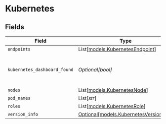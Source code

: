 # Kubernetes


## Fields

| Field                                                                        | Type                                                                         | Required                                                                     | Description                                                                  |
| ---------------------------------------------------------------------------- | ---------------------------------------------------------------------------- | ---------------------------------------------------------------------------- | ---------------------------------------------------------------------------- |
| `endpoints`                                                                  | List[[models.KubernetesEndpoint](../models/kubernetesendpoint.md)]           | :heavy_minus_sign:                                                           | N/A                                                                          |
| `kubernetes_dashboard_found`                                                 | *Optional[bool]*                                                             | :heavy_minus_sign:                                                           | True if the dashboard is running and accessible                              |
| `nodes`                                                                      | List[[models.KubernetesNode](../models/kubernetesnode.md)]                   | :heavy_minus_sign:                                                           | N/A                                                                          |
| `pod_names`                                                                  | List[*str*]                                                                  | :heavy_minus_sign:                                                           | N/A                                                                          |
| `roles`                                                                      | List[[models.KubernetesRole](../models/kubernetesrole.md)]                   | :heavy_minus_sign:                                                           | N/A                                                                          |
| `version_info`                                                               | [Optional[models.KubernetesVersionInfo]](../models/kubernetesversioninfo.md) | :heavy_minus_sign:                                                           | N/A                                                                          |